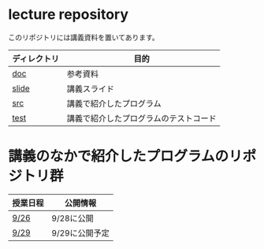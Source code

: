 # **lecture** repository

このリポジトリには講義資料を置いてあります。

ディレクトリ | 目的
----- | -----
[doc](doc) | 参考資料
[slide](slide) | 講義スライド
[src](src) | 講義で紹介したプログラム
[test](test) | 講義で紹介したプログラムのテストコード

# 講義のなかで紹介したプログラムのリポジトリ群

授業日程 | 公開情報
----- | -----
[9/26](https://github.com/is-prg1a/lx01) | 9/28に公開
[9/29](https://github.com/is-prg1a/lx01) | 9/29に公開予定
